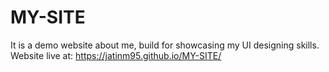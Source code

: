 # MY-SITE
It is a demo website about me, build for showcasing my UI designing skills.
Website live at: https://jatinm95.github.io/MY-SITE/
